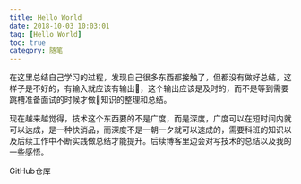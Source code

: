 ```yaml
---
title: Hello World
date: 2018-10-03 10:03:01
tag: [Hello World]
toc: true
category: 随笔
---
```

<!-- ![惠灵顿](/asset/img/Wellington.jpg) -->


在这里总结自己学习的过程，发现自己很多东西都接触了，但都没有做好总结，这样子是不好的，有输入就应该有输出，这个输出应该是及时的，而不是等到需要跳槽准备面试的时候才做知识的整理和总结。
<!-- more -->
现在越来越觉得，技术这个东西要的不是广度，而是深度，广度可以在短时间内就可以达成，是一种快消品，而深度不是一朝一夕就可以速成的，需要科班的知识以及后续工作中不断实践做总结才能提升。后续博客里边会对写技术的总结以及我的一些感悟。

GitHub仓库
<div class="github-widget" data-repo="ruanzz/ruanzz.github.io"></div>